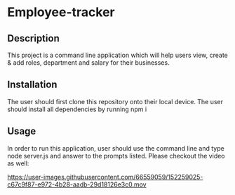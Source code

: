 # Employee-tracker


## Description

This project is a command line application which will help users view, create & add roles, department and salary for their businesses.

## Installation

The user should first clone this repository onto their local device.
The user should install all dependencies by running npm i

## Usage

In order to run this application, user should use the command line and type node server.js and answer to the prompts listed. Please checkout the video as well:







https://user-images.githubusercontent.com/66559059/152259025-c67c9f87-e972-4b28-aadb-29d18126e3c0.mov


